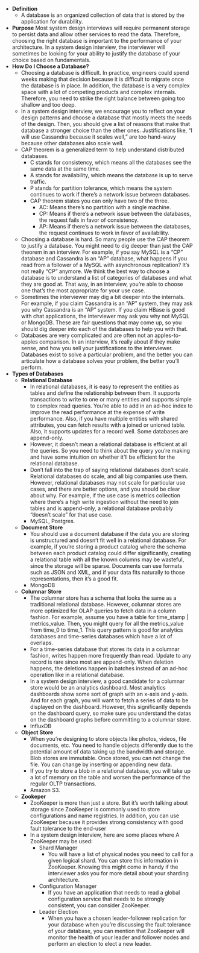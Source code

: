 - **Definition**
	- A database is an organized collection of data that is stored by the application for durability.
- **Purpose**
	Most system design interviews will require permanent storage to persist data and allow other services to read the data. Therefore, choosing the right database is important to the performance of your architecture. In a system design interview, the interviewer will sometimes be looking for your ability to justify the database of your choice based on fundamentals. 
- **How Do I Choose a Database?**
	- Choosing a database is difficult. In practice, engineers could spend weeks making that decision because it is difficult to migrate once the database is in place. In addition, the database is a very complex space with a lot of competing products and complex internals. Therefore, you need to strike the right balance between going too shallow and too deep.
	- In a system design interview, we encourage you to reflect on your design patterns and choose a database that mostly meets the needs of the design. Then, you should give a list of reasons that make that database a stronger choice than the other ones. Justifications like, “I will use Cassandra because it scales well,” are too hand-wavy because other databases also scale well.
	- CAP theorem is a generalized term to help understand distributed databases.
		- C stands for consistency, which means all the databases see the same data at the same time.
		- A stands for availability, which means the database is up to serve traffic.
		- P stands for partition tolerance, which means the system continues to work if there’s a network issue between databases.
		- CAP theorem states you can only have two of the three.
			- AC: Means there’s no partition with a single machine.
			- CP: Means if there’s a network issue between the databases, the request fails in favor of consistency.
			- AP: Means if there’s a network issue between the databases, the request continues to work in favor of availability.
	- Choosing a database is hard. So many people use the CAP theorem to justify a database. You might need to dig deeper than just the CAP theorem in an interview. For example, if you say MySQL is a “CP” database and Cassandra is an “AP” database, what happens if you read from a follower of a MySQL with asynchronous replication? It’s not really “CP” anymore. We think the best way to choose a database is to understand a list of categories of databases and what they are good at. That way, in an interview, you’re able to choose one that’s the most appropriate for your use case.
	- Sometimes the interviewer may dig a bit deeper into the internals. For example, if you claim Cassandra is an “AP” system, they may ask you why Cassandra is an “AP” system. If you claim HBase is good with chat applications, the interviewer may ask you why not MySQL or MongoDB. These are fair questions that may come up, so you should dig deeper into each of the databases to help you with that.
	- Databases are very complicated and are often not an apples-to-apples comparison. In an interview, it’s really about if they make sense, and how you sell your justifications to the interviewer. Databases exist to solve a particular problem, and the better you can articulate how a database solves your problem, the better you’ll perform.
- **Types of Databases**
	- **Relational Database**
		- In relational databases, it is easy to represent the entities as tables and define the relationship between them. It supports transactions to write to one or many entities and supports simple to complex read queries. You’re able to add in an ad-hoc index to improve the read performance at the expense of write performance. Also, if you have multiple entities with shared attributes, you can fetch results with a joined or unioned table. Also, it supports updates for a record well. Some databases are append-only.
		- However, it doesn’t mean a relational database is efficient at all the queries. So you need to think about the query you’re making and have some intuition on whether it’ll be efficient for the relational database.
		- Don’t fall into the trap of saying relational databases don’t scale. Relational databases do scale, and all big companies use them. However, relational databases may not scale for particular use cases, and there are better options, and you should be clear about why. For example, if the use case is metrics collection where there’s a high write ingestion without the need to join tables and is append-only, a relational database probably “doesn’t scale” for that use case.
		- MySQL, Postgres.
	- **Document Store**
		- You should use a document database if the data you are storing is unstructured and doesn’t fit well in a relational database. For example, if you’re storing a product catalog where the schema between each product catalog could differ significantly, creating a relational table with all the known columns may be wasteful, since the storage will be sparse. Documents can use formats such as JSON and XML, and if your data fits naturally to those representations, then it’s a good fit.
		- MongoDB
	- **Columnar Store**
		- The columnar store has a schema that looks the same as a traditional relational database. However, columnar stores are more optimized for OLAP queries to fetch data in a column fashion. For example, assume you have a table for time_stamp | metrics_value. Then, you might query for all the metrics_value from time_0 to time_1. This query pattern is good for analytics databases and time-series databases which have a lot of overlaps.
		- For a time-series database that stores its data in a columnar fashion, writes happen more frequently than read. Update to any record is rare since most are append-only. When deletion happens, the deletions happen in batches instead of an ad-hoc operation like in a relational database.
		- In a system design interview, a good candidate for a columnar store would be an analytics dashboard. Most analytics dashboards show some sort of graph with an x-axis and y-axis. And for each graph, you will want to fetch a series of data to be displayed on the dashboard. However, this significantly depends on the dashboard query, so make sure you understand the datas on the dashboard graphs before committing to a columnar store.
		- InfluxDB
	- **Object Store**
		- When you’re designing to store objects like photos, videos, file documents, etc. You need to handle objects differently due to the potential amount of data taking up the bandwidth and storage. Blob stores are immutable. Once stored, you can not change the file. You can change by inserting or appending new data.
		- If you try to store a blob in a relational database, you will take up a lot of memory on the table and worsen the performance of the regular OLTP transactions.
		- Amazon S3.
	- **Zookeper**
		- ZooKeeper is more than just a store. But it’s worth talking about storage since ZooKeeper is commonly used to store configurations and name registries. In addition, you can use ZooKeeper because it provides strong consistency with good fault tolerance to the end-user
		- In a system design interview, here are some places where A ZooKeeper may be used:
			- Shard Manager
				- You will have a list of physical nodes you need to call for a given logical shard. You can store this information in ZooKeeper. Knowing this might come in handy if the interviewer asks you for more detail about your sharding architecture.
			- Configuration Manager
				- If you have an application that needs to read a global configuration service that needs to be strongly consistent, you can consider ZooKeeper.
			- Leader Election
				- When you have a chosen leader-follower replication for your database when you’re discussing the fault tolerance of your database, you can mention that ZooKeeper will monitor the health of your leader and follower nodes and perform an election to elect a new leader.
